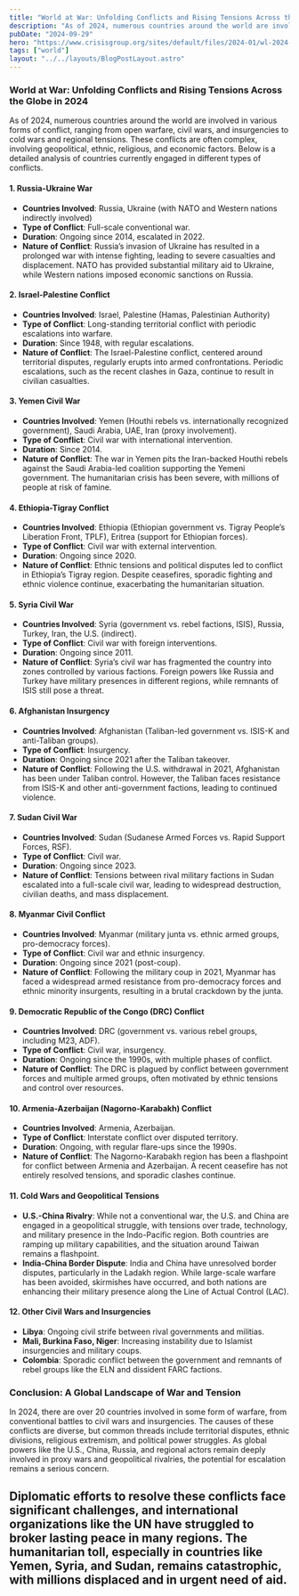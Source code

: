 ```yaml
---
title: "World at War: Unfolding Conflicts and Rising Tensions Across the Globe in 2024"
description: "As of 2024, numerous countries around the world are involved in various forms of conflict, ranging from open warfare, civil wars, and insurgencies to cold wars and regional tensions."
pubDate: "2024-09-29"
hero: "https://www.crisisgroup.org/sites/default/files/2024-01/wl-2024-hero-final.png"
tags: ["world"]
layout: "../../layouts/BlogPostLayout.astro"
---
```

### **World at War: Unfolding Conflicts and Rising Tensions Across the Globe in 2024**

As of 2024, numerous countries around the world are involved in various forms of conflict, ranging from open warfare, civil wars, and insurgencies to cold wars and regional tensions. These conflicts are often complex, involving geopolitical, ethnic, religious, and economic factors. Below is a detailed analysis of countries currently engaged in different types of conflicts.

#### 1. **Russia-Ukraine War**
   - **Countries Involved**: Russia, Ukraine (with NATO and Western nations indirectly involved)
   - **Type of Conflict**: Full-scale conventional war.
   - **Duration**: Ongoing since 2014, escalated in 2022.
   - **Nature of Conflict**: Russia’s invasion of Ukraine has resulted in a prolonged war with intense fighting, leading to severe casualties and displacement. NATO has provided substantial military aid to Ukraine, while Western nations imposed economic sanctions on Russia.
   
#### 2. **Israel-Palestine Conflict**
   - **Countries Involved**: Israel, Palestine (Hamas, Palestinian Authority)
   - **Type of Conflict**: Long-standing territorial conflict with periodic escalations into warfare.
   - **Duration**: Since 1948, with regular escalations.
   - **Nature of Conflict**: The Israel-Palestine conflict, centered around territorial disputes, regularly erupts into armed confrontations. Periodic escalations, such as the recent clashes in Gaza, continue to result in civilian casualties.

#### 3. **Yemen Civil War**
   - **Countries Involved**: Yemen (Houthi rebels vs. internationally recognized government), Saudi Arabia, UAE, Iran (proxy involvement).
   - **Type of Conflict**: Civil war with international intervention.
   - **Duration**: Since 2014.
   - **Nature of Conflict**: The war in Yemen pits the Iran-backed Houthi rebels against the Saudi Arabia-led coalition supporting the Yemeni government. The humanitarian crisis has been severe, with millions of people at risk of famine.

#### 4. **Ethiopia-Tigray Conflict**
   - **Countries Involved**: Ethiopia (Ethiopian government vs. Tigray People’s Liberation Front, TPLF), Eritrea (support for Ethiopian forces).
   - **Type of Conflict**: Civil war with external intervention.
   - **Duration**: Ongoing since 2020.
   - **Nature of Conflict**: Ethnic tensions and political disputes led to conflict in Ethiopia’s Tigray region. Despite ceasefires, sporadic fighting and ethnic violence continue, exacerbating the humanitarian situation.

#### 5. **Syria Civil War**
   - **Countries Involved**: Syria (government vs. rebel factions, ISIS), Russia, Turkey, Iran, the U.S. (indirect).
   - **Type of Conflict**: Civil war with foreign interventions.
   - **Duration**: Ongoing since 2011.
   - **Nature of Conflict**: Syria’s civil war has fragmented the country into zones controlled by various factions. Foreign powers like Russia and Turkey have military presences in different regions, while remnants of ISIS still pose a threat.

#### 6. **Afghanistan Insurgency**
   - **Countries Involved**: Afghanistan (Taliban-led government vs. ISIS-K and anti-Taliban groups).
   - **Type of Conflict**: Insurgency.
   - **Duration**: Ongoing since 2021 after the Taliban takeover.
   - **Nature of Conflict**: Following the U.S. withdrawal in 2021, Afghanistan has been under Taliban control. However, the Taliban faces resistance from ISIS-K and other anti-government factions, leading to continued violence.

#### 7. **Sudan Civil War**
   - **Countries Involved**: Sudan (Sudanese Armed Forces vs. Rapid Support Forces, RSF).
   - **Type of Conflict**: Civil war.
   - **Duration**: Ongoing since 2023.
   - **Nature of Conflict**: Tensions between rival military factions in Sudan escalated into a full-scale civil war, leading to widespread destruction, civilian deaths, and mass displacement.

#### 8. **Myanmar Civil Conflict**
   - **Countries Involved**: Myanmar (military junta vs. ethnic armed groups, pro-democracy forces).
   - **Type of Conflict**: Civil war and ethnic insurgency.
   - **Duration**: Ongoing since 2021 (post-coup).
   - **Nature of Conflict**: Following the military coup in 2021, Myanmar has faced a widespread armed resistance from pro-democracy forces and ethnic minority insurgents, resulting in a brutal crackdown by the junta.

#### 9. **Democratic Republic of the Congo (DRC) Conflict**
   - **Countries Involved**: DRC (government vs. various rebel groups, including M23, ADF).
   - **Type of Conflict**: Civil war, insurgency.
   - **Duration**: Ongoing since the 1990s, with multiple phases of conflict.
   - **Nature of Conflict**: The DRC is plagued by conflict between government forces and multiple armed groups, often motivated by ethnic tensions and control over resources.

#### 10. **Armenia-Azerbaijan (Nagorno-Karabakh) Conflict**
   - **Countries Involved**: Armenia, Azerbaijan.
   - **Type of Conflict**: Interstate conflict over disputed territory.
   - **Duration**: Ongoing, with regular flare-ups since the 1990s.
   - **Nature of Conflict**: The Nagorno-Karabakh region has been a flashpoint for conflict between Armenia and Azerbaijan. A recent ceasefire has not entirely resolved tensions, and sporadic clashes continue.

#### 11. **Cold Wars and Geopolitical Tensions**
   - **U.S.-China Rivalry**: While not a conventional war, the U.S. and China are engaged in a geopolitical struggle, with tensions over trade, technology, and military presence in the Indo-Pacific region. Both countries are ramping up military capabilities, and the situation around Taiwan remains a flashpoint.
   - **India-China Border Dispute**: India and China have unresolved border disputes, particularly in the Ladakh region. While large-scale warfare has been avoided, skirmishes have occurred, and both nations are enhancing their military presence along the Line of Actual Control (LAC).

#### 12. **Other Civil Wars and Insurgencies**
   - **Libya**: Ongoing civil strife between rival governments and militias.
   - **Mali, Burkina Faso, Niger**: Increasing instability due to Islamist insurgencies and military coups.
   - **Colombia**: Sporadic conflict between the government and remnants of rebel groups like the ELN and dissident FARC factions.

### Conclusion: A Global Landscape of War and Tension
In 2024, there are over 20 countries involved in some form of warfare, from conventional battles to civil wars and insurgencies. The causes of these conflicts are diverse, but common threads include territorial disputes, ethnic divisions, religious extremism, and political power struggles. As global powers like the U.S., China, Russia, and regional actors remain deeply involved in proxy wars and geopolitical rivalries, the potential for escalation remains a serious concern.

Diplomatic efforts to resolve these conflicts face significant challenges, and international organizations like the UN have struggled to broker lasting peace in many regions. The humanitarian toll, especially in countries like Yemen, Syria, and Sudan, remains catastrophic, with millions displaced and in urgent need of aid.
---